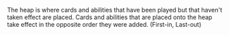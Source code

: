 The heap is where cards and abilities that have been played but that haven't taken effect are placed. Cards and abilities that are placed onto the heap take effect in the opposite order they were added. (First-in, Last-out)